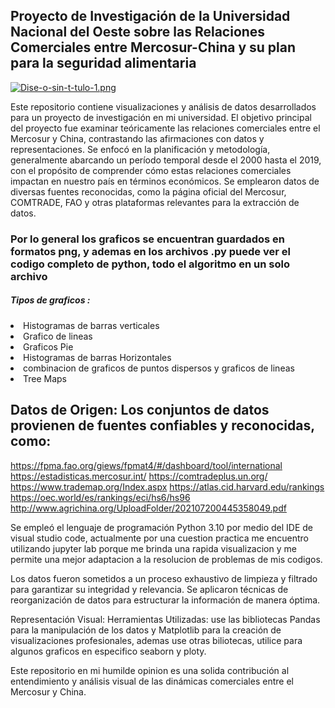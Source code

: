 <h2>Proyecto de Investigación de la Universidad Nacional del Oeste sobre las Relaciones Comerciales entre Mercosur-China y su plan para la seguridad alimentaria</h2>

[![Dise-o-sin-t-tulo-1.png](https://i.postimg.cc/bwCVRYSf/Dise-o-sin-t-tulo-1.png)](https://postimg.cc/k2SyJmyT)


Este repositorio contiene visualizaciones y análisis de datos desarrollados para un proyecto de investigación en mi universidad. El objetivo principal del proyecto fue examinar teóricamente las relaciones comerciales entre el Mercosur y China, contrastando las afirmaciones con datos y representaciones. Se enfocó en la planificación y metodología, generalmente abarcando un período temporal desde el 2000 hasta el 2019, con el propósito de comprender cómo estas relaciones comerciales impactan en nuestro país en términos económicos. Se emplearon datos de diversas fuentes reconocidas, como la página oficial del Mercosur, COMTRADE, FAO y otras plataformas relevantes para la extracción de datos.

<h3>Por lo general los graficos se encuentran guardados en formatos png, y ademas en los archivos .py puede ver el codigo completo de python, todo el algoritmo en un solo archivo</h3> 
<h5>Tipos de graficos :</h5>
<li>Histogramas de barras verticales</li>
<li>Grafico de lineas</li>
<li>Graficos Pie</li>
<li>Histogramas de barras Horizontales</li>
<li>combinacion de graficos de puntos dispersos y graficos de lineas</li>
<li>Tree Maps</li>

## Datos de Origen: Los conjuntos de datos provienen de fuentes confiables y reconocidas, como:

https://fpma.fao.org/giews/fpmat4/#/dashboard/tool/international 
https://estadisticas.mercosur.int/
https://comtradeplus.un.org/
https://www.trademap.org/Index.aspx
https://atlas.cid.harvard.edu/rankings
https://oec.world/es/rankings/eci/hs6/hs96
http://www.agrichina.org/UploadFolder/202107200445358049.pdf 


Se empleó el lenguaje de programación Python 3.10 por medio del IDE de visual studio code, actualmente por una cuestion practica me encuentro utilizando jupyter lab porque me brinda una rapida visualizacion y me permite una mejor adaptacion a la resolucion de problemas de mis codigos.

Los datos fueron sometidos a un proceso exhaustivo de limpieza y filtrado para garantizar su integridad y relevancia.
Se aplicaron técnicas de reorganización de datos para estructurar la información de manera óptima.

Representación Visual:
Herramientas Utilizadas: use las bibliotecas Pandas para la manipulación de los datos y Matplotlib para la creación de visualizaciones profesionales, ademas use otras biliotecas, utilice para algunos graficos en especifico seaborn y ploty.


Este repositorio en mi humilde opinion es una solida contribución al entendimiento y análisis visual de las dinámicas comerciales entre el Mercosur y China.
